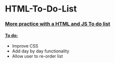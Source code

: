 <h1>HTML-To-Do-List</h1>
<h3><ins>More practice with a HTML and JS To do list</ins></h3>
<h4><ins>To do:</ins></h4>
<ul>
  <li>Improve CSS</li>
  <li> Add day by day functionality</li>
  <li>Allow user to re-order list</li>
</ul>
